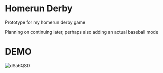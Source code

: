 # Homerun Derby
Prototype for my homerun derby game

Planning on continuing later, perhaps also adding an actual baseball mode

# DEMO
![dSa6QSD](https://user-images.githubusercontent.com/47303604/61175820-bf485c00-a583-11e9-862f-d55faa2adefa.gif)
